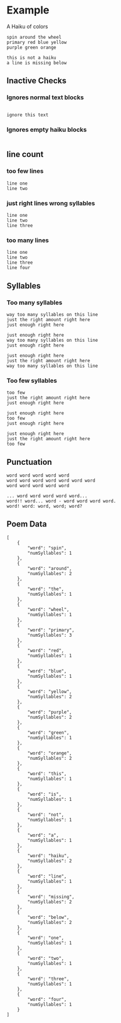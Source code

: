 # Example

A Haiku of colors

```poems-haiku
spin around the wheel
primary red blue yellow
purple green orange
```

```poems-haiku
this is not a haiku
a line is missing below
```

## Inactive Checks

### Ignores normal text blocks

```text

ignore this text

```

### Ignores empty haiku blocks

```poems-haiku
```

## line count

### too few lines

```poems-haiku
line one
line two
```

### just right lines wrong syllables

```poems-haiku
line one
line two
line three
```

### too many lines

```poems-haiku
line one
line two
line three
line four
```

## Syllables

### Too many syllables

```poems-haiku
way too many syllables on this line
just the right amount right here
just enough right here
```

```poems-haiku
just enough right here
way too many syllables on this line
just enough right here
```

```poems-haiku
just enough right here
just the right amount right here
way too many syllables on this line
```

### Too few syllables

```poems-haiku
too few
just the right amount right here
just enough right here
```

```poems-haiku
just enough right here
too few
just enough right here
```

```poems-haiku
just enough right here
just the right amount right here
too few
```

## Punctuation

```poems-haiku
word word word word word
word word word word word word word
word word word word word
```

```poems-haiku
... word word word word word...
word!! word... word - word word word word.
word! word: word, word; word?
```

## Poem Data

```poems-data
[
    {
        "word": "spin",
        "numSyllables": 1
    },
    {
        "word": "around",
        "numSyllables": 2
    },
    {
        "word": "the",
        "numSyllables": 1
    },
    {
        "word": "wheel",
        "numSyllables": 1
    },
    {
        "word": "primary",
        "numSyllables": 3
    },
    {
        "word": "red",
        "numSyllables": 1
    },
    {
        "word": "blue",
        "numSyllables": 1
    },
    {
        "word": "yellow",
        "numSyllables": 2
    },
    {
        "word": "purple",
        "numSyllables": 2
    },
    {
        "word": "green",
        "numSyllables": 1
    },
    {
        "word": "orange",
        "numSyllables": 2
    },
    {
        "word": "this",
        "numSyllables": 1
    },
    {
        "word": "is",
        "numSyllables": 1
    },
    {
        "word": "not",
        "numSyllables": 1
    },
    {
        "word": "a",
        "numSyllables": 1
    },
    {
        "word": "haiku",
        "numSyllables": 2
    },
    {
        "word": "line",
        "numSyllables": 1
    },
    {
        "word": "missing",
        "numSyllables": 2
    },
    {
        "word": "below",
        "numSyllables": 2
    },
    {
        "word": "one",
        "numSyllables": 1
    },
    {
        "word": "two",
        "numSyllables": 1
    },
    {
        "word": "three",
        "numSyllables": 1
    },
    {
        "word": "four",
        "numSyllables": 1
    }
]
```
